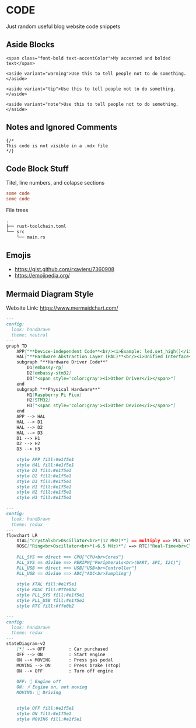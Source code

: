 # CODE

Just random useful blog website code snippets

## Aside Blocks

```mdx
<span class="font-bold text-accentColor">My accented and bolded text</span>

<aside variant="warning">Use this to tell people not to do something.</aside>

<aside variant="tip">Use this to tell people not to do something.</aside>

<aside variant="note">Use this to tell people not to do something.</aside>
```

## Notes and Ignored Comments

```mdx
{/*
This code is not visible in a .mdx file
*/}
```

## Code Block Stuff

Titel, line numbers, and colapse sections

```toml title="my_dir/my_file.toml" showLineNumbers collapse={7-10, 16-29, 35-36}
some code
some code
```

File trees

```sh frame="none"
.
├── rust-toolchain.toml
└── src
    └── main.rs
```

## Emojis

- <https://gist.github.com/rxaviers/7360908>
- <https://emojipedia.org/>

## Mermaid Diagram Style

Website Link: https://www.mermaidchart.com/

```md
---
config:
  look: handDrawn
  theme: neutral
---
graph TD
    APP["**Device-independent Code**<br/><i>Example: led.set_high()</i>"]
    HAL["**Hardware Abstraction Layer (HAL)**<br/><i>Unified Interface</i>"]
    subgraph "**Hardware Driver Code**"
        D1[embassy-rp]
        D2[embassy-stm32]
        D3["<span style='color:gray'><i>Other Driver</i></span>"]
    end
    subgraph "**Physical Hardware**"
        H1[Raspberry Pi Pico]
        H2[STM32]
        H3["<span style='color:gray'><i>Other Device</i></span>"]
    end
    APP --> HAL
    HAL --> D1
    HAL --> D2
    HAL --> D3
    D1 --> H1
    D2 --> H2
    D3 --> H3

    style APP fill:#e1f5e1
    style HAL fill:#e1f5e1
    style D1 fill:#e1f5e1
    style D2 fill:#e1f5e1
    style D3 fill:#e1f5e1
    style H1 fill:#e1f5e1
    style H2 fill:#e1f5e1
    style H3 fill:#e1f5e1
```

```md
---
config:
  look: handDrawn
  theme: redux
---
flowchart LR
    XTAL["Crystal<br>Oscillator<br>*(12 MHz)*"] == multiply ==> PLL_SYS["System<br>PLL"] & PLL_USB["USB<br>PLL"]
    ROSC["Ring<br>Oscillator<br>*(~6.5 MHz)*"] ==> RTC["Real-Time<br>Clock<br>*(~47 kHz)*"]
    
    PLL_SYS == direct ==> CPU["CPU<br>Cores"]
    PLL_SYS == divide ==> PERIPH["Peripherals<br>(UART, SPI, I2C)"]
    PLL_USB == direct ==> USB["USB<br>Controller"]
    PLL_USB == divide ==> ADC["ADC<br>Sampling"]
    
    style XTAL fill:#e1f5e1
    style ROSC fill:#ffe0b2
    style PLL_SYS fill:#e1f5e1
    style PLL_USB fill:#e1f5e1
    style RTC fill:#ffe0b2
```

```md
---
config:
  look: handDrawn
  theme: redux
---
stateDiagram-v2
    [*] --> OFF         : Car purchased
    OFF --> ON          : Start engine
    ON --> MOVING       : Press gas pedal
    MOVING --> ON       : Press brake (stop)
    ON --> OFF          : Turn off engine
    
    OFF: 🔑 Engine off
    ON: ⚡ Engine on, not moving
    MOVING: 🚗 Driving


    style OFF fill:#e1f5e1
    style ON fill:#e1f5e1
    style MOVING fill:#e1f5e1
```
